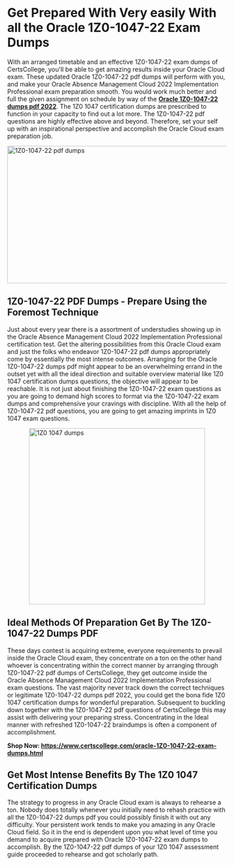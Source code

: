 <h1><strong>Get Prepared With Very easily With all the Oracle 1Z0-1047-22 Exam Dumps&nbsp;</strong></h1>
<p><span style="font-weight: 400;">With an arranged timetable and an effective  1Z0-1047-22 exam dumps of CertsCollege, you'll be able to get amazing results inside your Oracle Cloud exam. These updated Oracle 1Z0-1047-22 pdf dumps will perform with you, and make your Oracle Absence Management Cloud 2022 Implementation Professional exam preparation smooth. You would work much better and full the given assignment on schedule by way of the <strong><a href="https://www.certscollege.com/oracle-1Z0-1047-22-exam-dumps.html">Oracle 1Z0-1047-22 dumps pdf 2022</a></strong>. The 1Z0 1047 certification dumps are prescribed to function in your capacity to find out a lot more. The  1Z0-1047-22 pdf questions are highly effective above and beyond. Therefore, set your self up with an inspirational perspective and accomplish the Oracle Cloud exam preparation job.&nbsp;</span></p>
<p><span style="font-weight: 400;"><img style="display: block; margin-left: auto; margin-right: auto;" src="https://i.ibb.co/CPDK3ps/Yellow-and-Blue-Initiative-Blog-Banner.png" alt="1Z0-1047-22 pdf dumps" width="559" height="315" /></span></p>
<h2><strong>1Z0-1047-22 PDF Dumps - Prepare Using the Foremost Technique</strong></h2>
<p><span style="font-weight: 400;">Just about every year there is a assortment of understudies showing up in the Oracle Absence Management Cloud 2022 Implementation Professional certification test. Get the altering possibilities from this Oracle Cloud exam and just the folks who endeavor 1Z0-1047-22 pdf dumps appropriately come by essentially the most intense outcomes. Arranging for the Oracle 1Z0-1047-22 dumps pdf might appear to be an overwhelming errand in the outset yet with all the ideal direction and suitable overview material like 1Z0 1047 certification dumps questions, the objective will appear to be reachable. It is not just about finishing the 1Z0-1047-22 exam questions as you are going to demand high scores to format via the 1Z0-1047-22 exam dumps and comprehensive your cravings with discipline. With all the help of 1Z0-1047-22 pdf questions, you are going to get amazing imprints in 1Z0 1047 exam questions.</span></p>
<p><span style="font-weight: 400;"><a href="https://tinyurl.com/bdhcc7h3"><img style="display: block; margin-left: auto; margin-right: auto;" src="https://i.ibb.co/9tMrhdY/Teacher-Appreciation-Invitation.png" alt="1Z0 1047 dumps " width="404" height="404" /></a></span></p>
<h2><strong>Ideal Methods Of Preparation Get By The 1Z0-1047-22 Dumps PDF</strong></h2>
<p><span style="font-weight: 400;">These days contest is acquiring extreme, everyone requirements to prevail inside the Oracle Cloud exam, they concentrate on a ton on the other hand whoever is concentrating within the correct manner by arranging through 1Z0-1047-22 pdf dumps of CertsCollege, they get outcome inside the Oracle Absence Management Cloud 2022 Implementation Professional exam questions. The vast majority never track down the correct techniques or legitimate 1Z0-1047-22 dumps pdf 2022, you could get the bona fide 1Z0 1047 certification dumps for wonderful preparation. Subsequent to buckling down together with the  1Z0-1047-22 pdf questions of CertsCollege this may assist with delivering your preparing stress. Concentrating in the Ideal manner with refreshed 1Z0-1047-22 braindumps is often a component of accomplishment.</span></p>
<p><span style="font-weight: 400;"><strong>Shop Now: <a href="https://www.certscollege.com/oracle-1Z0-1047-22-exam-dumps.html">https://www.certscollege.com/oracle-1Z0-1047-22-exam-dumps.html</a></strong></span></p>
<h2><strong>Get Most Intense Benefits By The 1Z0 1047 Certification Dumps</strong></h2>
<p><span style="font-weight: 400;">The strategy to progress in any Oracle Cloud exam is always to rehearse a ton. Nobody does totally whenever you initially need to rehash practice with all the 1Z0-1047-22 dumps pdf you could possibly finish it with out any difficulty. Your persistent work tends to make you amazing in any Oracle Cloud field. So it in the end is dependent upon you what level of time you demand to acquire prepared with Oracle 1Z0-1047-22 exam dumps to accomplish. By the 1Z0-1047-22 pdf dumps of your 1Z0 1047 assessment guide proceeded to rehearse and got scholarly path.</span></p>
